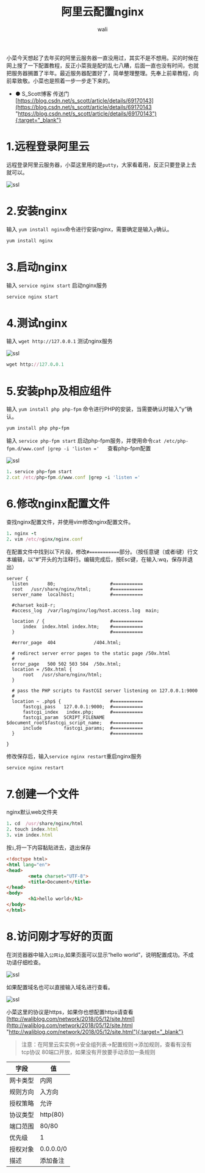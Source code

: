 ﻿---
layout: post
title: 阿里云配置nginx   #标题
tagline: 在阿里云服务器上配置nginx,并从外网访问
category: nginx       #分类
author: wali    #作者
tag: nginx      #标签
ghurl:        #github url
ghurl_zip:    #github zip下载
comments: true

post_nav: ["1.远程登录阿里云","2.安装nginx","3.启动nginx","4.测试nginx","5.安装php及相应组件","6.修改nginx配置文件","7.创建一个文件","8.访问刚才写好的页面 "]
---

小菜今天想起了去年买的阿里云服务器一直没用过，其实不是不想用。买的时候在网上搜了一下配置教程，反正小菜我是配的乱七八糟，后面一直也没有时间，也就把服务器搁置了半年。最近服务器配置好了，简单整理整理。先奉上前辈教程，向前辈致敬。小菜也是照着一步一步走下来的。

* ● S_Scott博客 传送门[https://blog.csdn.net/s_scott/article/details/69170143](https://blog.csdn.net/s_scott/article/details/69170143 "https://blog.csdn.net/s_scott/article/details/69170143"){:target="_blank"}

# 1.远程登录阿里云

远程登录阿里云服务器，小菜这里用的是`putty`，大家看着用，反正只要登录上去就可以。 

![ssl](https://raw.githubusercontent.com/walidream/waliblog/gh-pages/static/image/nginx/nginx_1.jpg)

# 2.安装nginx

输入 `yum install nginx`命令进行安装nginx，需要确定是输入`y`确认。

```ruby
yum install nginx  
```

# 3.启动nginx

输入 `service nginx start` 启动nginx服务

```ruby
service nginx start  
```

# 4.测试nginx

输入 `wget http://127.0.0.1` 测试nginx服务   

![ssl](https://raw.githubusercontent.com/walidream/waliblog/gh-pages/static/image/nginx/nginx_2.jpg)

```ruby
wget http://127.0.0.1    
```

# 5.安装php及相应组件

输入 `yum install php php-fpm` 命令进行PHP的安装，当需要确认时输入”y“确认。

```ruby
yum install php php-fpm 
```

输入 `service php-fpm start` 启动php-fpm服务，并使用命令`cat /etc/php-fpm.d/www.conf |grep -i 'listen ='  
`查看php-fpm配置  

![ssl](https://raw.githubusercontent.com/walidream/waliblog/gh-pages/static/image/nginx/nginx_3.jpg)

```ruby
1. service php-fpm start  
2.cat /etc/php-fpm.d/www.conf |grep -i 'listen ='   
```

# 6.修改nginx配置文件

查找nginx配置文件，并使用vim修改nginx配置文件。

```ruby
1. nginx -t  
2. vim /etc/nginx/nginx.conf  
```

在配置文件中找到以下片段，修改`#===========`部分。（按任意键（或者i键）行文本编辑，以“#”开头的为注释行。编辑完成后，按Esc键，在输入:wq，保存并退出）

```nginx
server {
  listen       80;                    #===========
  root   /usr/share/nginx/html;       #=========== 
  server_name  localhost; 			  #===========

  #charset koi8-r;
  #access_log  /var/log/nginx/log/host.access.log  main;

  location / {                        #===========
      index  index.html index.htm;    #===========
  }                                   #===========

  #error_page  404              /404.html;

  # redirect server error pages to the static page /50x.html
  #
  error_page   500 502 503 504  /50x.html;
  location = /50x.html {
      root   /usr/share/nginx/html;
  }

  # pass the PHP scripts to FastCGI server listening on 127.0.0.1:9000
  #
  location ~ .php$ {                  #=========== 
      fastcgi_pass   127.0.0.1:9000;  #=========== 
      fastcgi_index   index.php;      #===========
      fastcgi_param  SCRIPT_FILENAME  $document_root$fastcgi_script_name;   #===========
      include        fastcgi_params;  #===========
  }                                   #===========

}
```

修改保存后，输入`service nginx restart`重启nginx服务

```ruby
service nginx restart  
```

# 7.创建一个文件

nginx默认web文件夹
```ruby
1. cd  /usr/share/nginx/html    
2. touch index.html
3. vim index.html
```

按`i`,将一下内容黏贴进去，退出保存

```html
<!doctype html>
<html lang="en">
<head>
        <meta charset="UTF-8">
        <title>Document</title>
</head>
<body>
        <h1>hello world</h1>
</body>
</html>
```

# 8.访问刚才写好的页面 

在浏览器器中输入`公网ip`,如果页面可以显示“hello world”，说明配置成功。不成功请仔细检查。

![ssl](https://raw.githubusercontent.com/walidream/waliblog/gh-pages/static/image/nginx/nginx_4.jpg)

如果配置域名也可以直接输入域名进行查看。

![ssl](https://raw.githubusercontent.com/walidream/waliblog/gh-pages/static/image/nginx/nginx_5.jpg)

小菜这里的协议是https，如果你也想配置https请查看[http://waliblog.com/network/2018/05/12/site.html](http://waliblog.com/network/2018/05/12/site.html "http://waliblog.com/network/2018/05/12/site.html"){:target="_blank"}

> 注意：在阿里云实实例->安全组列表->配置规则->添加规则，查看有没有tcp协议 80端口开放，如果没有开放要手动添加一条规则

字段|值|
-|-
网卡类型|内网|
规则方向|入方向|
授权策略|允许|
协议类型|http(80)|
端口范围|80/80|
优先级|1|
授权对象|0.0.0.0/0|
描述|添加备注|




